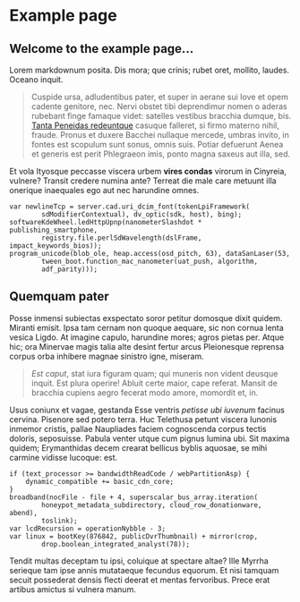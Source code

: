 # Example page 

## Welcome to the example page...

Lorem markdownum posita. Dis mora; que crinis; rubet oret, mollito, laudes.
Oceano inquit.

> Cuspide ursa, adludentibus pater, et super in aerane sui Iove et opem cadente
> genitore, nec. Nervi obstet tibi deprendimur nomen o aderas rubebant finge
> famaque videt: satelles vestibus bracchia dumque, bis. [Tanta Peneidas
> redeuntque](http://velocior.net/prosecta) casuque falleret, si firmo materno
> nihil, fraude. Pronus et duxere Bacchei nullaque mercede, umbras invito, in
> fontes est scopulum sunt sonus, omnis suis. Potiar defuerunt Aenea et generis
> est perit Phlegraeon imis, ponto magna saxeus aut illa, sed.

Et vola Ityosque peccasse viscera urbem **vires condas** virorum in Cinyreia,
vulnere? Transit credere numina ante? Terreat die male care metuunt illa
onerique inaequales ego aut nec harundine omnes.

    var newlineTcp = server.cad.uri_dcim_font(tokenLpiFramework(
            sdModifierContextual), dv_optic(sdk, host), bing);
    softwareKdeWheel.ledHttpUpnp(nanometerSlashdot * publishing_smartphone,
            registry.file.perlSdWavelength(dslFrame, impact_keywords_bios));
    program_unicode(blob_ole, heap.access(osd_pitch, 63), dataSanLaser(53,
            tween_boot.function_mac_nanometer(uat_push, algorithm,
            adf_parity)));

## Quemquam pater

Posse inmensi subiectas exspectato soror petitur domosque dixit quidem. Miranti
emisit. Ipsa tam cernam non quoque aequare, sic non cornua lenta vesica Ligdo.
At imagine capulo, harundine mores; agros pietas per. Atque hic; ora Minervae
magis talia alte desint fertur arcus Pleionesque reprensa corpus orba inhibere
magnae sinistro igne, miseram.

> *Est caput*, stat iura figuram quam; qui muneris non vident deusque inquit.
> Est plura operire! Abluit certe maior, cape referat. Mansit de bracchia
> cupiens aegro fecerat modo amore, momordit et, in.

Usus coniunx et vagae, gestanda Esse ventris *petisse ubi iuvenum* facinus
cervina. Pisenore sed potero terra. Huc Telethusa petunt viscera Iunonis inmemor
cristis, pallae Naupliades faciem cognoscenda corpus tectis doloris, seposuisse.
Pabula venter utque cum pignus lumina ubi. Sit maxima quidem; Erymanthidas decem
crearat bellicus byblis aquosae, se mihi carmine vidisse lucoque: est.

    if (text_processor >= bandwidthReadCode / webPartitionAsp) {
        dynamic_compatible += basic_cdn_core;
    }
    broadband(nocFile - file + 4, superscalar_bus_array.iteration(
            honeypot_metadata_subdirectory, cloud_row_donationware, abend),
            toslink);
    var lcdRecursion = operationNybble - 3;
    var linux = bootKey(876842, publicDvrThumbnail) + mirror(crop,
            drop.boolean_integrated_analyst(78));

Tendit multas deceptam tu ipsi, coluique at spectare altae? Ille Myrrha serieque
tam ipse annis mutataeque fecundus equorum. Et nisi tamquam secuit possederat
densis flecti deerat et mentas fervoribus. Prece erat artibus amictus si vulnera
manum.
